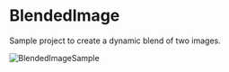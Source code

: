 # BlendedImage

Sample project to create a dynamic blend of two images.

![BlendedImageSample](https://user-images.githubusercontent.com/7021835/107106625-549fe680-67e1-11eb-991b-e1e9840c30c6.jpg)
